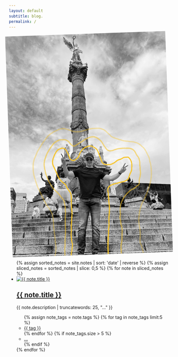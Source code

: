 ```yaml
---
layout: default
subtitle: blog.
permalink: /
---
```

<div class="pt2 pt3-l pb2 w-third-l w-two-thirds-m ph3 ph0-l center">

 <div class="flex flex-wrap bg-light-gray shadow-4 pa4 lh-copy f4 br2 mv4">
  <a href="/about" class="db overflow-hidden">
   <img class="w-auto h-auto mw-100 mw-90-ns mw-80-l note-image image-container" style="transform:rotate(-2deg)" src="assets/alan.jpg">
  </a>
    <!--<div class="w-75-l pl4-l">
    <strong class="f3">Hi, I'm Tom Critchlow 👋</strong>
    <br><br>
    I'm based in Brooklyn, NY and work as an independent consultant.
    <br><br>
    Welcome to my digital garden 🌱
  </div>-->
</div>
<main class="mw7 center">
  <ul class="list pl0">
    {% assign sorted_notes = site.notes | sort: 'date' | reverse %}
    {% assign sliced_notes = sorted_notes | slice: 0,5 %}
    {% for note in sliced_notes %}
     <li class="pa3 pa4-ns mb3">
       <a href="{{ note.url }}" class="db overflow-hidden image-container">
         <img src="{{ note.image }}" alt="{{ note.title }}" class="w-100 mb2 note-image">
       </a>
       <h2 class="f4 f3-ns"><a class="link dim dark-gray" href="{{ note.url }}">{{ note.title }}</a></h2>
       <p class="measure-max lh-copy f6 dark-gray tj-ns">{{ note.description | truncatewords: 25, "..." }}</p>
           <ul class="list pl0 flex flex-wrap">
             {% assign note_tags = note.tags %}
             {% for tag in note_tags limit:5 %}
               <li class="mr2 mb2">
                 <a href="/tags/{{ tag | slugify }}" class="tag">{{ tag }}</a>
               </li>
             {% endfor %}
             {% if note_tags.size > 5 %}
               <li class="mr2 mb2"><a href="{{ note.url }}" class="tag">...</a></li>
             {% endif %}
           </ul>
         </li>
      {% endfor %}
    </ul>
  </main>
